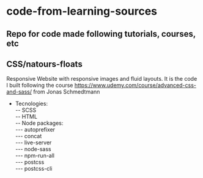 # code-from-learning-sources
Repo for code made following tutorials, courses, etc
----------------------
CSS/natours-floats
----------------------
Responsive Website with responsive images and fluid layouts.
It is the code I built following the course https://www.udemy.com/course/advanced-css-and-sass/ from Jonas Schmedtmann
- Tecnologies:<br/>
-- SCSS<br/>
-- HTML<br/>
-- Node packages:<br/>
--- autoprefixer<br/>
--- concat<br/>
--- live-server<br/>
--- node-sass<br/>
--- npm-run-all<br/>
--- postcss<br/>
--- postcss-cli
